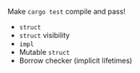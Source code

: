 Make `cargo test` compile and pass!

* `struct`
* `struct` visibility
* `impl`
* Mutable `struct`
* Borrow checker (implicit lifetimes)
